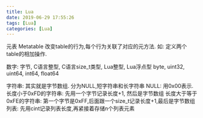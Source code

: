 ```yaml
---
title: Lua
date: 2019-06-29 17:55:26
tags: [Lua]
categories: [Lua]
---
```


元表 Metatable
    改变table的行为,每个行为关联了对应的元方法.
    如: 定义两个table的相加操作.

数字:   字节, C语言整型, C语言size_t类型, Lua整型, Lua浮点型
        byte, uint32,   uint64,         int64,   float64   

字符串: 其实就是字节数组. 分为NULL,短字符串和长字符串
        NULL: 用0x00表示.
        长度小于0xFD的字符串: 先用一个字节记录长度+1, 然后是字节数组
        长度大于等于0xFE的字符串: 第一个字节是0xFF,后面跟一个size_t记录长度+1,最后是字节数组
列表: 先用cint记录列表长度,再紧接着存储n个列表元素